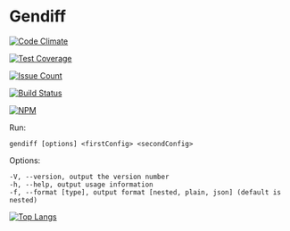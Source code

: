 # Gendiff
 
[![Code Climate](https://codeclimate.com/github/zhukoff-av/project-lvl2-s225/badges/gpa.svg)](https://codeclimate.com/github/zhukoff-av/project-lvl2-s225)

[![Test Coverage](https://codeclimate.com/github/zhukoff-av/project-lvl2-s225/badges/coverage.svg)](https://codeclimate.com/github/zhukoff-av/project-lvl2-s225/coverage)

[![Issue Count](https://codeclimate.com/github/zhukoff-av/project-lvl2-s225/badges/issue_count.svg)](https://codeclimate.com/github/zhukoff-av/project-lvl2-s225)

[![Build Status](https://travis-ci.org/zhukoff-av/project-lvl2-s225.svg?branch=master)](https://travis-ci.org/zhukoff-av/project-lvl2-s225)

[![NPM](https://nodei.co/npm/gendiff-az.png?mini=true)](https://npmjs.org/package/gendiff-az)

Run:

```gendiff [options] <firstConfig> <secondConfig>```
 
 
 Options:
```
-V, --version, output the version number
-h, --help, output usage information
-f, --format [type], output format [nested, plain, json] (default is nested)
```

[![Top Langs](https://github-readme-stats.vercel.app/api/top-langs/?username=zhukoff-av)](https://github.com/zhukoff-av/Gendiff/)
